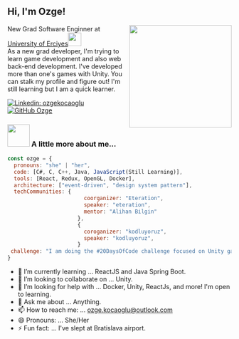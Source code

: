 <h2> Hi, I'm Ozge!</h2>
<img align='right' src="https://media.giphy.com/media/ieyl9zmCjO4b4t6qoY/giphy.gif" width="230">
<p>New Grad Software Enginner at <a href="https://en.erciyes.edu.tr/">University of Erciyes</a><img src="https://media.giphy.com/media/fYSnHlufseco8Fh93Z/giphy.gif" width="30"></br>
As a new grad developer, I'm trying to learn game development and also web back-end development. 
I've developed more than one's games with Unity. You can stalk my profile and figure out!
I'm still learning but I am a quick learner.</p>

[![Linkedin: ozgekocaoglu](https://img.shields.io/badge/-ozgekocaoglu-blue?style=flat-square&logo=Linkedin&logoColor=white&link=https://www.linkedin.com/in/ozgekocaoglu/)](https://www.linkedin.com/in/ozgekocaoglu/)
[![GitHub Ozge](https://img.shields.io/github/followers/ozgekocaoglu?label=follow&style=social)](https://github.com/OzgeKocaoglu)


### <img src="https://media.giphy.com/media/VgCDAzcKvsR6OM0uWg/giphy.gif" width="50"> A little more about me...  

```javascript
const ozge = {
  pronouns: "she" | "her",
  code: [C#, C, C++, Java, JavaScript(Still Learning)],
  tools: [React, Redux, OpenGL, Docker],
  architecture: ["event-driven", "design system pattern"],
  techCommunities: {
                        coorganizer: "Eteration",
                        speaker: "eteration",
                        mentor: "Alihan Bilgin"
                      },
                      {
                        coroganizer: "kodluyoruz",
                        speaker: "kodluyoruz",
                      }
 challenge: "I am doing the #20DaysOfCode challenge focused on Unity game development!"
}
```


- 🌱 I’m currently learning ... ReactJS and Java Spring Boot.
- 👯 I’m looking to collaborate on ... Unity.
- 🤔 I’m looking for help with ... Docker, Unity, ReactJs, and more! I'm open to learning.
- 💬 Ask me about ... Anything.
- 📫 How to reach me: ... ozge.kocaoglu@outlook.com
- 😄 Pronouns: ... She/Her
- ⚡ Fun fact: ... I've slept at Bratislava airport.
